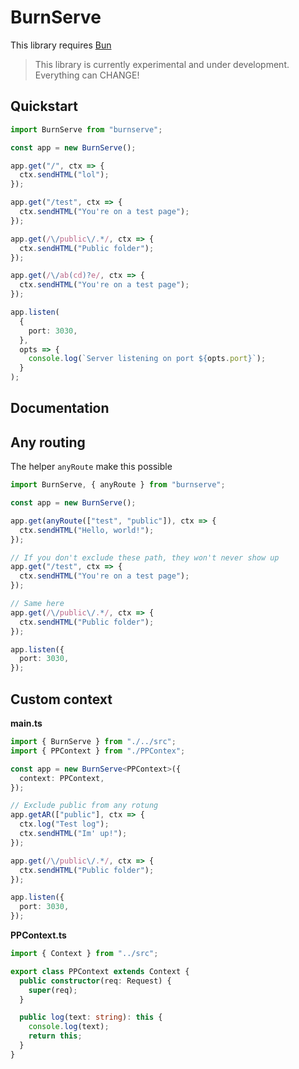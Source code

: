 # BurnServe

This library requires [Bun](https://bun.sh)

> This library is currently experimental and under development. Everything can CHANGE!

## Quickstart

```ts
import BurnServe from "burnserve";

const app = new BurnServe();

app.get("/", ctx => {
  ctx.sendHTML("lol");
});

app.get("/test", ctx => {
  ctx.sendHTML("You're on a test page");
});

app.get(/\/public\/.*/, ctx => {
  ctx.sendHTML("Public folder");
});

app.get(/\/ab(cd)?e/, ctx => {
  ctx.sendHTML("You're on a test page");
});

app.listen(
  {
    port: 3030,
  },
  opts => {
    console.log(`Server listening on port ${opts.port}`);
  }
);
```

## Documentation

## Any routing

The helper `anyRoute` make this possible

```ts
import BurnServe, { anyRoute } from "burnserve";

const app = new BurnServe();

app.get(anyRoute(["test", "public"]), ctx => {
  ctx.sendHTML("Hello, world!");
});

// If you don't exclude these path, they won't never show up
app.get("/test", ctx => {
  ctx.sendHTML("You're on a test page");
});

// Same here
app.get(/\/public\/.*/, ctx => {
  ctx.sendHTML("Public folder");
});

app.listen({
  port: 3030,
});
```

## Custom context

**main.ts**

```ts
import { BurnServe } from "./../src";
import { PPContext } from "./PPContex";

const app = new BurnServe<PPContext>({
  context: PPContext,
});

// Exclude public from any rotung
app.getAR(["public"], ctx => {
  ctx.log("Test log");
  ctx.sendHTML("Im' up!");
});

app.get(/\/public\/.*/, ctx => {
  ctx.sendHTML("Public folder");
});

app.listen({
  port: 3030,
});
```

**PPContext.ts**

```ts
import { Context } from "../src";

export class PPContext extends Context {
  public constructor(req: Request) {
    super(req);
  }

  public log(text: string): this {
    console.log(text);
    return this;
  }
}
```
